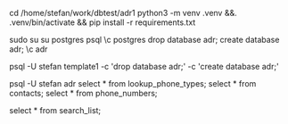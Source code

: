 cd /home/stefan/work/dbtest/adr1
python3 -m venv .venv &&. .venv/bin/activate && pip install -r requirements.txt

sudo su
su postgres
psql
\c postgres
drop database adr;
create database adr;
\c adr

psql -U stefan template1 -c 'drop database adr;' -c 'create database adr;'

psql -U stefan adr 
select * from lookup_phone_types; select * from contacts; select * from phone_numbers;

select * from search_list;